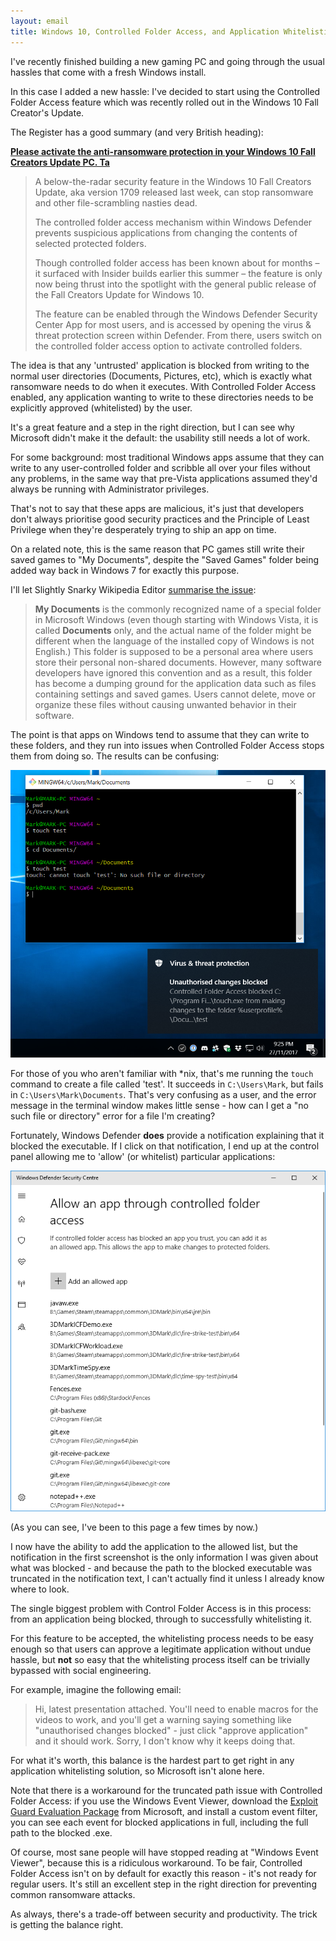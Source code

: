 ```yaml
---
layout: email
title: Windows 10, Controlled Folder Access, and Application Whitelisting
---
```


I've recently finished building a new gaming PC and going through the usual hassles that come with a fresh Windows install. 

In this case I added a new hassle: I've decided to start using the Controlled Folder Access feature which was recently rolled out in the Windows 10 Fall Creator's Update.

The Register has a good summary (and very British heading):

[**Please activate the anti-ransomware protection in your Windows 10 Fall Creators Update PC. Ta**](https://www.theregister.co.uk/2017/10/23/fyi_windows_10_ransomware_protection/)

>A below-the-radar security feature in the Windows 10 Fall Creators Update, aka version 1709 released last week, can stop ransomware and other file-scrambling nasties dead.
>
>The controlled folder access mechanism within Windows Defender prevents suspicious applications from changing the contents of selected protected folders.
>
>Though controlled folder access has been known about for months – it surfaced with Insider builds earlier this summer – the feature is only now being thrust into the spotlight with the general public release of the Fall Creators Update for Windows 10.
>
>The feature can be enabled through the Windows Defender Security Center App for most users, and is accessed by opening the virus & threat protection screen within Defender. From there, users switch on the controlled folder access option to activate controlled folders.

The idea is that any 'untrusted' application is blocked from writing to the normal user directories (Documents, Pictures, etc), which is exactly what ransomware needs to do when it executes. With Controlled Folder Access enabled, any application wanting to write to these directories needs to be explicitly approved (whitelisted) by the user.

It's a great feature and a step in the right direction, but I can see why Microsoft didn't make it the default: the usability still needs a lot of work.

For some background: most traditional Windows apps assume that they can write to any user-controlled folder and scribble all over your files without any problems, in the same way that pre-Vista applications assumed they'd always be running with Administrator privileges. 

That's not to say that these apps are malicious, it's just that developers don't always prioritise good security practices and the Principle of Least Privilege when they're desperately trying to ship an app on time.

On a related note, this is the same reason that PC games still write their saved games to "My Documents", despite the "Saved Games" folder being added way back in Windows 7 for exactly this purpose. 

I'll let Slightly Snarky Wikipedia Editor [summarise the issue](https://en.wikipedia.org/wiki/My_Documents):

>**My Documents** is the commonly recognized name of a special folder in Microsoft Windows (even though starting with Windows Vista, it is called **Documents** only, and the actual name of the folder might be different when the language of the installed copy of Windows is not English.) This folder is supposed to be a personal area where users store their personal non-shared documents. However, many software developers have ignored this convention and as a result, this folder has become a dumping ground for the application data such as files containing settings and saved games. Users cannot delete, move or organize these files without causing unwanted behavior in their software.

The point is that apps on Windows tend to assume that they can write to these folders, and they run into issues when Controlled Folder Access stops them from doing so. The results can be confusing:

![Controlled Folder Access 'touch' test](../images/cfa-touch-test.png)

For those of you who aren't familiar with *nix, that's me running the `touch` command to create a file called 'test'. It succeeds in `C:\Users\Mark`, but fails in `C:\Users\Mark\Documents`. That's very confusing as a user, and the error message in the terminal window makes little sense - how can I get a "no such file or directory" error for a file I'm creating?

Fortunately, Windows Defender **does** provide a notification explaining that it blocked the executable. If I click on that notification, I end up at the control panel allowing me to 'allow' (or whitelist) particular applications:

![Controlled Folder Access whitelist](../images/cfa-whitelist.png)

(As you can see, I've been to this page a few times by now.)

I now have the ability to add the application to the allowed list, but the notification in the first screenshot is the only information I was given about what was blocked - and because the path to the blocked executable was truncated in the notification text, I can't actually find it unless I already know where to look.

The single biggest problem with Control Folder Access is in this process: from an application being blocked, through to successfully whitelisting it. 

For this feature to be accepted, the whitelisting process needs to be easy enough so that users can approve a legitimate application without undue hassle, but **not** so easy that the whitelisting process itself can be trivially bypassed with social engineering. 

For example, imagine the following email:

>Hi, latest presentation attached. You'll need to enable macros for the videos to work, and you'll get a warning saying something like "unauthorised changes blocked" - just click "approve application" and it should work. Sorry, I don't know why it keeps doing that.

For what it's worth, this balance is the hardest part to get right in any application whitelisting solution, so Microsoft isn't alone here.

Note that there is a workaround for the truncated path issue with Controlled Folder Access: if you use the Windows Event Viewer, download the [Exploit Guard Evaluation Package](https://docs.microsoft.com/en-us/windows/threat-protection/windows-defender-exploit-guard/audit-windows-defender-exploit-guard) from Microsoft, and install a custom event filter, you can see each event for blocked applications in full, including the full path to the blocked .exe. 

Of course, most sane people will have stopped reading at "Windows Event Viewer", because this is a ridiculous workaround. To be fair, Controlled Folder Access isn't on by default for exactly this reason - it's not ready for regular users. It's still an excellent step in the right direction for preventing common ransomware attacks.

As always, there's a trade-off between security and productivity. The trick is getting the balance right.